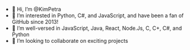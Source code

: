 - 👋 Hi, I’m @KimPetra
- 👀 I’m interested in Python, C#, and JavaScript, and have been a fan of GitHub since 2013!
- 🌱 I’m well-versed in JavaScript, Java, React, Node.Js, C, C+, C#, and Python
- 💞️ I’m looking to collaborate on exciting projects

<!---
KimPetra/KimPetra is a ✨ special ✨ repository because its `README.md` (this file) appears on your GitHub profile.
You can click the Preview link to take a look at your changes.
--->
